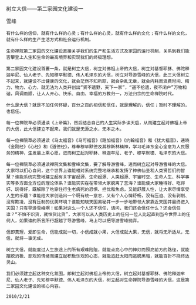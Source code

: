树立大信——第二家园文化建设一

雪峰


    有什么样的信仰，就有什么样的心灵；有什么样的心灵，就有什么样的文化；有什么样的文化，就有什么样的生产生活方式和社会运行机制。

    生命禅院第二家园的文化建设直接关乎我们的生产和生活方式及家园的运行机制，关系到我们能否攀登上人生和生命的最高境界和实现我们的终极理想。

    第二家园文化建设首要一条，就是树立大信，树立对佛祖上帝的大信，树立对基督耶稣、佛陀释迦牟尼、仙人老子、先知穆罕默德、伟人毛泽东的大信，树立对导游雪峰的大信，此三大信树立不起来，就建设不出健康的文化，就会茫然不知所踪，就会杂乱无章，就会内耗而浪费时间、精力、物力、心力，就无法为人类开创出“贤不遗野，天下一家”，“道不拾遗，夜不闭户”万物和谐，风调雨顺，让人人开心、快乐、自由、幸福的万教归一，万法归宗的生命禅院时代。

    什么是大信？就是不加任何怀疑，百分之百的相信和信任，就是理解的，信任；暂时不理解的，也信任。

    每一位禅院草必须通读《上帝篇》，然后结合自己的人生实际多读天启，从而建立起对佛祖上帝的大信，此大信建立不起来，我们就是无源之水，无本之木。

    每一位禅院草必须通读《马太福音》《马可福音》《路加福音》《约翰福音》和《犹大福音》，通晓《金刚经》《心经》和《道德经》，尊奉穆罕默德及其穆斯林精神，学习毛泽东全心全意为人民服务的精神，生发最上乘心愿，进而树立起对耶稣、释迦牟尼、老子、穆罕默德、毛泽东的大信。

    每一位禅院草必须通读禅院文集和雪峰文集，要了解导游雪峰，进而树立起对导游雪峰的大信。大家可以扪心自问，这个世界上谁能相对系统完整地继承和发扬了神佛仙圣和人类贤哲们的智慧？谁能系统完整地建立起有关宇宙起源、生命起源、人类起源、宇宙时空、生命人生、科学事实等多方面全方位的理论体系？谁能实实在在带领大家脱离了苦海？谁能使大家睡得好、吃得好、玩得好，既解除了吃穿住行生老病死的恐惧、担忧和焦虑，又能舒展人性，让大家尽情享受人生的乐趣？谁能给大家创造出一个既有统一意志，又有个人心情舒畅，没有压迫、没有剥削、没有欺凌、没有压制的优美环境？谁能知晓天国奥秘并一步一步地带领大家靠近天国并最终进入天国？只有导游雪峰啊！如果对这么一个人还不信任，请问，我们还会信任什么？还会信任谁？“不怕不识货，就怕货比货”，大家可以从人类历史上的任何一位人比起直到当今世界上的任何人，如果谁的所言所行超越了导游雪峰，马上可以把导游雪峰抛弃。

    信即真理，爱即生命，信能成就一切，小信成就小果，大信成就大果，无信，就将无所适从，无信，就将一事无成。

    树立大信，就能度过人生旅途上的所有艰难险阻，就能点亮心中的神灯而照亮前方的路径，就能摆脱消极、悲观的情绪而建立起积极乐观的心态，就能追赶太阳而逃脱黑暗，就能百折不挠终达灵山。

    我们必须建立起这种文化氛围，即树立起对佛祖上帝的大信，树立起对基督耶稣、佛陀释迦牟尼、仙人老子、先知穆罕默德、伟人毛泽东的大信，树立起对生命禅院导游雪峰的大信，这是第二家园文化建设的核心内容。

    2010/2/21




